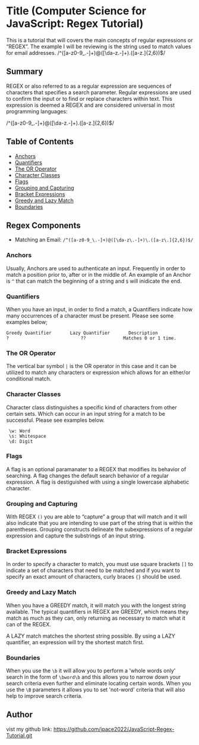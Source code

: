 # Title (Computer Science for JavaScript: Regex Tutorial)

This is a tutorial that will covers the main concepts of regular expressions or “REGEX”. The example I will be reviewing is the string used to match values for email addresses. /^([a-z0-9_\.-]+)@([\da-z\.-]+)\.([a-z\.]{2,6})$/

## Summary

REGEX or also referred to as a regular expression are sequences of characters that specifies a search parameter. Regular expressions are used to confirm the input or to find or replace characters within text. This expression is deemed a REGEX and are considered universal in most programming languages:

 /^([a-z0-9_\.-]+)@([\da-z\.-]+)\.([a-z\.]{2,6})$/


## Table of Contents

- [Anchors](#anchors)
- [Quantifiers](#quantifiers)
- [The OR Operator](#the-or-operator)
- [Character Classes](#character-classes)
- [Flags](#flags)
- [Grouping and Capturing](#grouping-and-capturing)
- [Bracket Expressions](#bracket-expressions)
- [Greedy and Lazy Match](#greedy-and-lazy-match)
- [Boundaries](#boundaries)

## Regex Components

* Matching an Email: `/^([a-z0-9_\.-]+)@([\da-z\.-]+)\.([a-z\.]{2,6})$/`

### Anchors
Usually, Anchors are used to authenticate an input. Frequently in order to match a position prior to, after or in the middle of. An example of an Anchor is ```^``` that can match the beginning of a string and ```$``` will inidicate the end. 

### Quantifiers
When you have an input, in order to find a match, a Quantifiers indicate how many occurrences of a character must be present. Please see some examples below;

```
Greedy Quantifier       Lazy Quantifier       Description  
?                           ??              Matches 0 or 1 time. 

```

### The OR Operator
The vertical bar symbol ```|``` is the OR operator in this case and it can be utilized to match any characters or expression which allows for an either/or conditional match.

### Character Classes
Character class distinguishes a specific kind of characters from other certain sets. Which can occur in an input string for a match to be successful. Please see examples below. 
```
 \w: Word
 \s: Whitespace
 \d: Digit

```

### Flags
A flag is an optional paramanater to a REGEX that modifies its behavior of searching. A flag changes the default search behavior of a regular expression. A flag is destiguished with using a single lowercase alphabetic character. 

### Grouping and Capturing
With REGEX ```()``` you are able to “capture” a group that will match and it will also indicate that you are intending to use part of the string that is within the parentheses. Grouping constructs delineate the subexpressions of a regular expression and capture the substrings of an input string. 

### Bracket Expressions
In order to specify a character to match, you must use square brackets ```[]``` to indicate a set of characters that need to be matched and if you want to specify an exact amount of characters, curly braces ```{}``` should be used.  

### Greedy and Lazy Match
When you have a GREEDY match, it will match you with the longest string available. The typical quantifiers in REGEX are GREEDY, which means they match as much as they can, only returning as necessary to match what it can of the REGEX. 

A LAZY match matches the shortest string possible. By using a LAZY quantifier, an expression will try the shortest match first. 

### Boundaries
When you use the ```\b``` it will allow you to perform a 'whole words only' search in the form of ```\bword\b``` and this allows you to narrow down your search criteria even further and eliminate locating certain words. 
When you use the ```\B``` parameters it allows you to set 'not-word' criteria that will also help to improve search criteria.

## Author

vist my github link: https://github.com/jpace2022/JavaScript-Regex-Tutorial.git

